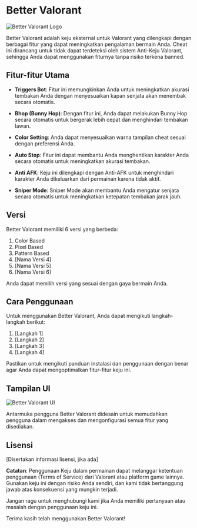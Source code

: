 # Better Valorant

![Better Valorant Logo](https://lh3.googleusercontent.com/drive-viewer/AITFw-xs3sXD_sBmT1ONKKUnYLSqsACt8QBdJXjaHyWRKfa8cp8DnYn-AU5nJIam05E_miurROTV9vxmxTTU_fm2_cYZVVze4Q=s1600)

Better Valorant adalah keju eksternal untuk Valorant yang dilengkapi dengan berbagai fitur yang dapat meningkatkan pengalaman bermain Anda. Cheat ini dirancang untuk tidak dapat terdeteksi oleh sistem Anti-Keju Valorant, sehingga Anda dapat menggunakan fiturnya tanpa risiko terkena banned.

## Fitur-fitur Utama

- **Triggers Bot**: Fitur ini memungkinkan Anda untuk meningkatkan akurasi tembakan Anda dengan menyesuaikan kapan senjata akan menembak secara otomatis.

- **Bhop (Bunny Hop)**: Dengan fitur ini, Anda dapat melakukan Bunny Hop secara otomatis untuk bergerak lebih cepat dan menghindari tembakan lawan.

- **Color Setting**: Anda dapat menyesuaikan warna tampilan cheat sesuai dengan preferensi Anda.

- **Auto Stop**: Fitur ini dapat membantu Anda menghentikan karakter Anda secara otomatis untuk meningkatkan akurasi tembakan.

- **Anti AFK**: Keju ini dilengkapi dengan Anti-AFK untuk menghindari karakter Anda dikeluarkan dari permainan karena tidak aktif.

- **Sniper Mode**: Sniper Mode akan membantu Anda mengatur senjata secara otomatis untuk meningkatkan ketepatan tembakan jarak jauh.

## Versi

Better Valorant memiliki 6 versi yang berbeda:
1. Color Based
2. Pixel Based
3. Pattern Based
4. [Nama Versi 4]
5. [Nama Versi 5]
6. [Nama Versi 6]

Anda dapat memilih versi yang sesuai dengan gaya bermain Anda.

## Cara Penggunaan

Untuk menggunakan Better Valorant, Anda dapat mengikuti langkah-langkah berikut:

1. [Langkah 1]
2. [Langkah 2]
3. [Langkah 3]
4. [Langkah 4]

Pastikan untuk mengikuti panduan instalasi dan penggunaan dengan benar agar Anda dapat mengoptimalkan fitur-fitur keju ini.

## Tampilan UI

![Better Valorant UI](https://lh3.googleusercontent.com/drive-viewer/AITFw-zNwCY0wfSMAvq_evy1z0lem3GP2v1CTDtePcs8vXk0QyiTkR_fkVQVGac952yngpvf9mV4WmDiloQPQQ8EKGaao00OTw=s1600)

Antarmuka pengguna Better Valorant didesain untuk memudahkan pengguna dalam mengakses dan mengonfigurasi semua fitur yang disediakan.

## Lisensi

[Disertakan informasi lisensi, jika ada]

**Catatan**: Penggunaan Keju dalam permainan dapat melanggar ketentuan penggunaan (Terms of Service) dari Valorant atau platform game lainnya. Gunakan keju ini dengan risiko Anda sendiri, dan kami tidak bertanggung jawab atas konsekuensi yang mungkin terjadi.

Jangan ragu untuk menghubungi kami jika Anda memiliki pertanyaan atau masalah dengan penggunaan keju ini.

Terima kasih telah menggunakan Better Valorant!
